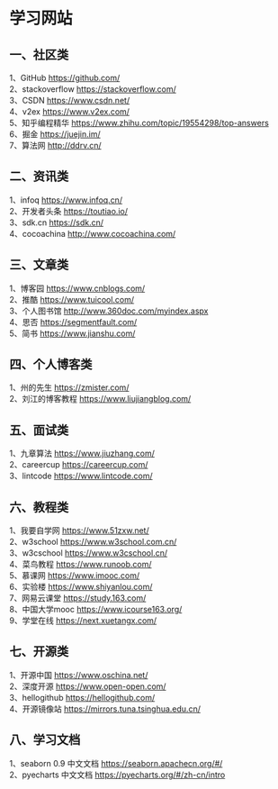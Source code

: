 学习网站
======================================
一、社区类
----------------------------
1、GitHub https://github.com/  <br>
2、stackoverflow https://stackoverflow.com/  <br>
3、CSDN https://www.csdn.net/  <br>
4、v2ex https://www.v2ex.com/  <br>
5、知乎编程精华 https://www.zhihu.com/topic/19554298/top-answers  <br>
6、掘金 https://juejin.im/  <br>
7、算法网 http://ddrv.cn/  <br>

二、资讯类
----------------------------
1、infoq https://www.infoq.cn/  <br>
2、开发者头条 https://toutiao.io/  <br>
3、sdk.cn https://sdk.cn/  <br>
4、cocoachina http://www.cocoachina.com/  <br>

三、文章类
----------------------------
1、博客园 https://www.cnblogs.com/  <br>
2、推酷 https://www.tuicool.com/  <br>
3、个人图书馆 http://www.360doc.com/myindex.aspx  <br>
4、思否 https://segmentfault.com/  <br>
5、简书 https://www.jianshu.com/  <br>

四、个人博客类
----------------------------
1、州的先生 https://zmister.com/  <br>
2、刘江的博客教程 https://www.liujiangblog.com/  <br>

五、面试类
----------------------------
1、九章算法 https://www.jiuzhang.com/  <br>
2、careercup https://careercup.com/  <br>
3、lintcode https://www.lintcode.com/  <br>

六、教程类
----------------------------
1、我要自学网 https://www.51zxw.net/  <br>
2、w3school https://www.w3school.com.cn/  <br>
3、w3cschool https://www.w3cschool.cn/  <br>
4、菜鸟教程 https://www.runoob.com/  <br>
5、慕课网 https://www.imooc.com/  <br>
6、实验楼 https://www.shiyanlou.com/  <br>
7、网易云课堂 https://study.163.com/  <br>
8、中国大学mooc https://www.icourse163.org/  <br>
9、学堂在线 https://next.xuetangx.com/  <br>

七、开源类
----------------------------
1、开源中国 https://www.oschina.net/  <br>
2、深度开源 https://www.open-open.com/  <br>
3、hellogithub https://hellogithub.com/  <br>
4、开源镜像站 https://mirrors.tuna.tsinghua.edu.cn/  <br>

八、学习文档
----------------------------
1、seaborn 0.9 中文文档 https://seaborn.apachecn.org/#/  <br>
2、pyecharts 中文文档 https://pyecharts.org/#/zh-cn/intro <br>
